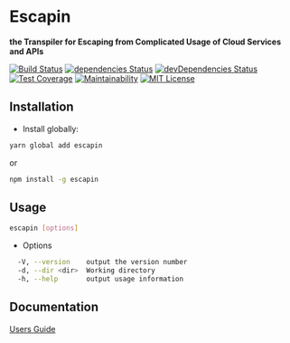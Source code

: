 # Escapin

**the Transpiler for Escaping from Complicated Usage of Cloud Services and APIs**

[![Build Status](https://travis-ci.org/FujitsuLaboratories/escapin.svg?branch=master)](https://travis-ci.org/FujitsuLaboratories/escapin)
[![dependencies Status](https://david-dm.org/FujitsuLaboratories/escapin/status.svg)](https://david-dm.org/FujitsuLaboratories/escapin)
[![devDependencies Status](https://david-dm.org/FujitsuLaboratories/escapin/dev-status.svg)](https://david-dm.org/FujitsuLaboratories/escapin?type=dev)
[![Test Coverage](https://api.codeclimate.com/v1/badges/8ecf79ac7b2447edf8e0/test_coverage)](https://codeclimate.com/github/FujitsuLaboratories/escapin/test_coverage)
[![Maintainability](https://api.codeclimate.com/v1/badges/8ecf79ac7b2447edf8e0/maintainability)](https://api.codeclimate.com/v1/badges/8ecf79ac7b2447edf8e0/maintainability)
[![MIT License](http://img.shields.io/badge/license-MIT-blue.svg?style=flat)](LICENSE)

## Installation

- Install globally:

```sh
yarn global add escapin
```

or

```sh
npm install -g escapin
```

## Usage

```sh
escapin [options]
```

- Options

```sh
  -V, --version    output the version number
  -d, --dir <dir>  Working directory
  -h, --help       output usage information
```

## Documentation

[Users Guide](docs/users_guide.md)
